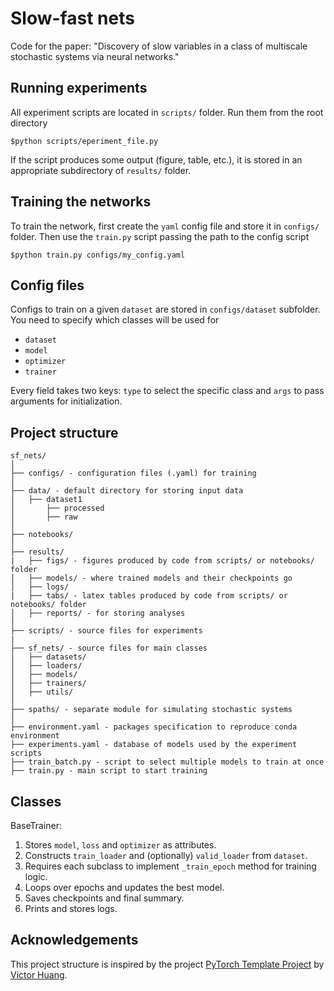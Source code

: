# Slow-fast nets

Code for the paper:
"Discovery of slow variables in a class of multiscale stochastic systems
via neural networks."


## Running experiments

All experiment scripts are located in `scripts/` folder.
Run them from the root directory
```
$python scripts/eperiment_file.py
```
If the script produces some output (figure, table, etc.), it is stored in an
appropriate subdirectory of `results/` folder.


## Training the networks

To train the network, first create the `yaml` config file and store it in `configs/`
folder. Then use the `train.py` script passing the path to the config
script
```
$python train.py configs/my_config.yaml
```


## Config files

Configs to train on a given `dataset` are stored in `configs/dataset` subfolder.
You need to specify which classes will be used for

* `dataset`
* `model`
* `optimizer`
* `trainer`

Every field takes two keys: `type` to select the specific class and `args` to
pass arguments for initialization.


## Project structure

```
sf_nets/
│
├── configs/ - configuration files (.yaml) for training
│
├── data/ - default directory for storing input data
│   ├── dataset1
│       ├── processed
│       ├── raw
│
├── notebooks/
│
├── results/
|   ├── figs/ - figures produced by code from scripts/ or notebooks/ folder
│   ├── models/ - where trained models and their checkpoints go
│   ├── logs/
|   ├── tabs/ - latex tables produced by code from scripts/ or notebooks/ folder
│   ├── reports/ - for storing analyses
│
├── scripts/ - source files for experiments
|
├── sf_nets/ - source files for main classes
│   ├── datasets/
│   ├── loaders/
│   ├── models/
│   ├── trainers/
│   ├── utils/
│
├── spaths/ - separate module for simulating stochastic systems
│
├── environment.yaml - packages specification to reproduce conda environment
├── experiments.yaml - database of models used by the experiment scripts
├── train_batch.py - script to select multiple models to train at once
├── train.py - main script to start training
```


## Classes

BaseTrainer:
1. Stores `model`, `loss` and `optimizer` as attributes.
2. Constructs `train_loader` and (optionally) `valid_loader` from `dataset`.
3. Requires each subclass to implement `_train_epoch` method for training logic.
4. Loops over epochs and updates the best model.
5. Saves checkpoints and final summary.
6. Prints and stores logs.


## Acknowledgements
This project structure is inspired by the project [PyTorch Template Project](https://github.com/victoresque/pytorch-template) by [Victor Huang](https://github.com/victoresque).
